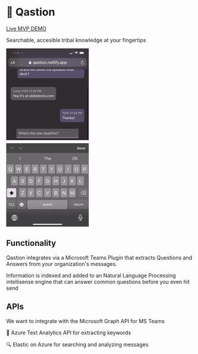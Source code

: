 #  🧠 Qastion

[Live MVP DEMO](https://qastion.netlify.app)

Searchable, accesible tribal knowledge at your fingertips

![](screenshot/qastion-demo.gif)

## Functionality

Qastion integrates via a Microsoft Teams Plugin that extracts Questions and Answers from your organization's messages.

Information is indexed and added to an Natural Language Processing intellisense engine that can answer common questions before you even hit send

## APIs

We want to integrate with the Microsoft Graph API for MS Teams

🔑 Azure Text Analytics API for extracting keywords

🔍 Elastic on Azure for searching and analyzing messages 